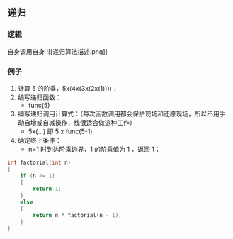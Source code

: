 ## 递归
### 逻辑
自身调用自身
![[递归算法描述.png]]
### 例子
1. 计算 5 的阶乘，5x(4x(3x(2x(1))))；
2. 编写递归函数：
	- func(5)
3. 编写递归调用计算式：（每次函数调用都会保护现场和还原现场，所以不用手动自增或自减操作，栈很适合做这种工作）
	-  5x(...) 即 5 x func(5-1)
4. 确定终止条件：
	- n=1 时到达阶乘边界，1 的阶乘值为 1 ，返回 1；

```cpp
int factorial(int n)
{
	if (n <= 1)
	{
		return 1;
	}
	else
	{
		return n * factorial(n - 1);
	}
}
```

